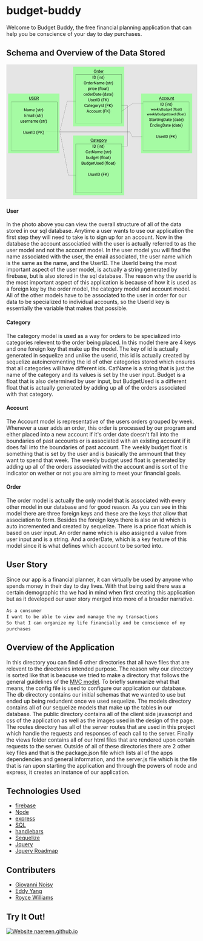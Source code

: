 # budget-buddy

Welcome to Budget Buddy, the free financial planning application that can help you be conscience of your day to day purchases.

## Schema and Overview of the Data Stored

![photo of schema](/public/images/model-diagram.png)


#### User

In the photo above you can view the overall structure of all of the data stored in our sql database. Anytime a user wants to use our application the first step they will need to take is to sign up for an account. Now in the database the account associatied with the user is actually referred to as the user model and not the account model. In the user model you will find the name associated with the user, the email associated, the user name which is the same as the name, and the UserID. The UserId being the most important aspect of the user model, is actually a string generated by firebase, but is also stored in the sql database. The reason why the userid is the most important aspect of this application is because of how it is used as a foreign key by the order model, the category model and account model. All of the other models have to be associated to the user in order for our data to be specialized to individual accounts, so the UserId key is essentially the variable that makes that possible. 

#### Category

The category model is used as a way for orders to be specialized into categories relevent to the order being placed. In this model there are 4 keys and one foreign key that make up the model. The key of id is actually generated in sequelize and unlike the userid, this id is actually created by sequelize autoincrementing the id of other categories stored which ensures that all categories will have different ids. CatName is a string that is just the name of the category and its values is set by the user input. Budget is a float that is also determined by user input, but BudgetUsed is a different float that is actually generated by adding up all of the orders associated with that category.

#### Account

The Account model is representative of the users orders grouped by week. Whenever a user adds an order, this order is processed by our program and either placed into a new account if it's order date doesn't fall into the boundaries of past accounts or is associated with an existing account if it does fall into the boundaries of past account. The weekly budget float is something that is set by the user and is basically the ammount that they want to spend that week. The weekly budget used float is generated by adding up all of the orders associated with the account and is sort of the indicator on wether or not you are aiming to meet your financial goals.


#### Order 

The order model is actually the only model that is associated with every other model in our database and for good reason. As you can see in this model there are three foreign keys and these are the keys that allow that association to form. Besides the foreign keys there is also an id which is auto incremented and created by sequelize. There is a price float which is based on user input. An order name which is also assigned a value from user input and is a string. And a orderDate, which is a key feature of this model since it is what defines which account to be sorted into.

## User Story

Since our app is a financial planner, it can virtually be used by anyone who spends money in their day to day lives. With that being said there was a certain demographic tha we had in mind when first creating this application but as it developed our user story merged into more of a broader narrative. 

```
As a consumer
I want to be able to view and manage the my transactions
So that I can organize my life financially and be conscience of my purchases
```

## Overview of the Application

In this directory you can find 6 other directories that all have files that are relevent to the directories intended purpose. The reason why our directory is sorted like that is beacuse we tried to make a directory that follows the general guidelines of the [MVC model](https://en.wikipedia.org/wiki/Model%E2%80%93view%E2%80%93controller). To briefly summarize what that means, the config file is used to configure our application our database. The db directory contains our initial schemas that we wanted to use but ended up being redundent once we used sequelize. The models directory contains all of our sequelize models that make up the tables in our database. The public directory contains all of the client side javascript and css of the application as well as the images used in the design of the page. The routes directory has all of the server routes that are used in this project which handle the requests and responses of each call to the server. Finally the views folder contains all of our html files that are rendered upon certain requests to the server. Outside of all of these directories there are 2 other key files and that is the package.json file which lists all of the apps dependencies and general information, and the server.js file which is the file that is ran upon starting the application and through the powers of node and express, it creates an instance of our application.

## Technologies Used

* [firebase](https://firebase.google.com/)
* [Node](https://nodejs.org/en/download/)
* [express](https://www.npmjs.com/package/express)
* [SQL](https://dev.mysql.com/doc/)
* [handlebars](https://www.npmjs.com/package/express-handlebars)
* [Sequelize](https://sequelize.org/master/index.html)
* [Jquery](https://jquery.com/)
* [Jquery Roadmap](https://github.com/stefanomarra/jquery-roadmap)

## Contributers

* [Giovanni Noisy](https://github.com/GNoisy)
* [Eddy Yang](https://github.com/eddyangang)
* [Royce Williams](https://github.com/RoyceWilliams510)

## Try It Out!

[![Website naereen.github.io](https://img.shields.io/website-up-down-green-red/https/naereen.github.io.svg)](https://agile-retreat-52176.herokuapp.com/)